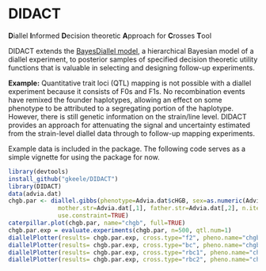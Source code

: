 DIDACT
======

**D**iallel **I**nformed **D**ecision theoretic **A**pproach for **C**rosses **T**ool

DIDACT extends the [BayesDiallel model](http://valdarlab.unc.edu/software/bayesdiallel/BayesDiallel.html), a hierarchical Bayesian model of a diallel experiment, to posterior samples of specified decision theoretic utility functions that is valuable in selecting and designing follow-up experiments.

**Example:** Quantitative trait loci (QTL) mapping is not possible with a diallel experiment because it consists of F0s and F1s. No recombination events have remixed the founder haplotypes, allowing an effect on some phenotype to be attributed to a segregating portion of the haplotype. However, there is still genetic information on the strain/line level. DIDACT provides an approach for attenuating the signal and uncertainty estimated from the strain-level diallel data through to follow-up mapping experiments.

Example data is included in the package. The following code serves as a simple vignette for using the package for now.
```r
library(devtools)
install_github("gkeele/DIDACT")
library(DIDACT)
data(advia.dat)
chgb.par <- diallel.gibbs(phenotype=Advia.dat$cHGB, sex=as.numeric(Advia.dat$is.female=="F"),
			  mother.str=Advia.dat[,1], father.str=Advia.dat[,2], n.iter=10000, burn.in=10000,
			  use.constraint=TRUE)
caterpillar.plot(chgb.par, name="chgb", full=TRUE)
chgb.par.exp = evaluate.experiments(chgb.par, n=500, qtl.num=1)
diallelPlotter(results= chgb.par.exp, cross.type="f2", pheno.name="chgb", qtl.num=1)
diallelPlotter(results= chgb.par.exp, cross.type="bc", pheno.name="chgb", qtl.num=1)
diallelPlotter(results= chgb.par.exp, cross.type="rbc1", pheno.name="chgb", qtl.num=1)
diallelPlotter(results= chgb.par.exp, cross.type="rbc2", pheno.name="chgb", qtl.num=1)

```